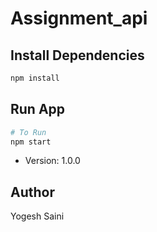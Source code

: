 # Assignment_api

## Install Dependencies

```bash
npm install
```

## Run App

```bash
# To Run
npm start


```
- Version: 1.0.0

## Author

Yogesh Saini
